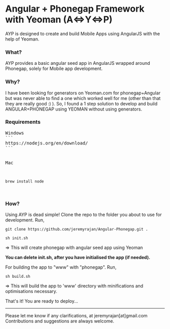 <h1>Angular + Phonegap Framework with Yeoman (A<=>Y<=>P) </h1>

AYP is designed to create and build Mobile Apps using AngularJS with the help of Yeoman.

<h3>What?</h3>

AYP provides a basic angular seed app in AngularJS wrapped around Phonegap, solely for Mobile app development.

<h3>Why?</h3>

I have been looking for generators on Yeoman.com for phonegap+Angular but was never able to find 
a one which worked well for me (other than that they are really good :) ). So, I found a 1 step solution
to develop and build ANGULAR+PHONEGAP using YEOMAN without using generators. 

<h3>Requirements</h3>
<pre>
Windows
```
https://nodejs.org/en/download/
```

Mac

```
brew install node
```
</pre>

<h3>How?</h3>

Using AYP is dead simple! Clone the repo to the folder you about to use for development. Run, 
	
	git clone https://github.com/jeremyrajan/Angular-Phonegap.git .

	sh init.sh

=> This will create phonegap with angular seed app using Yeoman

<b>You can delete init.sh, after you have initialised the app (if needed).</b>

For building the app to "www" with "phonegap". Run,

	sh build.sh

=> This will build the app to 'www' directory with minifications and optimisations necessary.

That's it! You are ready to deploy...

<hr/>

Please let me know if any clarifications, at jeremyrajan[at]gmail.com 
<br/>
Contributions and suggestions are always welcome.